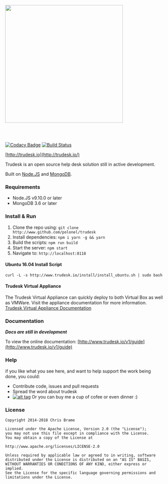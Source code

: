 <a href="http://trudesk.io"><img src="http://trudesk.io/TD_Black.png" width="375" /></a>

<br/><br/>

[![Codacy Badge](https://api.codacy.com/project/badge/Grade/7b3acb53c33b4a40bb32da109bbdd1a9)](https://www.codacy.com/app/polonel/trudesk?utm_source=github.com&utm_medium=referral&utm_content=polonel/trudesk&utm_campaign=badger)
[![Build Status](https://semaphoreci.com/api/v1/polonel/trudesk/branches/develop/badge.svg)](https://semaphoreci.com/polonel/trudesk)

[http://trudesk.io](http://trudesk.io/)

Trudesk is an open source help desk solution still in active development.

Built on [Node.JS](http://nodejs.org) and [MongoDB](http://www.mongodb.org).

### Requirements
+ Node.JS v9.10.0 or later
+ MongoDB 3.6 or later

### Install & Run
1. Clone the repo using: ```git clone http://www.github.com/polonel/trudesk```
2. Install dependencies: ```npm i yarn -g && yarn```
3. Build the scripts: ```npm run build```
3. Start the server: ```npm start```
4. Navigate to: ```http://localhost:8118```

#### Ubuntu 16.04 Install Script
```curl -L -s http://www.trudesk.io/install/install_ubuntu.sh | sudo bash```

#### Trudesk Virtual Appliance
The Trudesk Virtual Appliance can quickly deploy to both Virtual Box as well as VMWare. Visit the appliance documentation for more information.
[Trudesk Virtual Appliance Documentation](http://www.trudesk.io/v1/guide/installation.html#Virtual-Appliance)

### Documentation
___Docs are still in development___

To view the online documentation: [http://www.trudesk.io/v1/guide](http://www.trudesk.io/v1/guide)

### Help
if you like what you see here, and want to help support the work being done, you could:

+ Contribute code, issues and pull requests
+ Spread the word about trudesk
+ [![alt tag](https://www.paypalobjects.com/en_US/i/btn/btn_donate_SM.gif)](https://www.paypal.com/cgi-bin/webscr?cmd=_s-xclick&hosted_button_id=USPWFP6P6RTKC) Or you can buy me a cup of cofee or even dinner :)


### License

    Copyright 2014-2018 Chris Brame
    
    Licensed under the Apache License, Version 2.0 (the "License");
    you may not use this file except in compliance with the License.
    You may obtain a copy of the License at
    
    http://www.apache.org/licenses/LICENSE-2.0
    
    Unless required by applicable law or agreed to in writing, software
    distributed under the License is distributed on an "AS IS" BASIS,
    WITHOUT WARRANTIES OR CONDITIONS OF ANY KIND, either express or implied.
    See the License for the specific language governing permissions and
    limitations under the License.